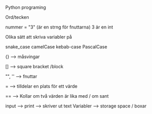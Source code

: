 Python programing


Ord/tecken

nummer = "3" (är en strng för fnuttarna)
3 är en int 

Olika sätt att skriva variabler på

snake_case
camelCase
kebab-case
PascalCase

{} --> måsvingar

[] --> square bracket /block

"", '' --> fnuttar

=  --> tilldelar en plats för ett värde

== --> Kollar om två värden är lika med / om sant

input --> 
print --> skriver ut text 
Variabler --> storage space / boxar



